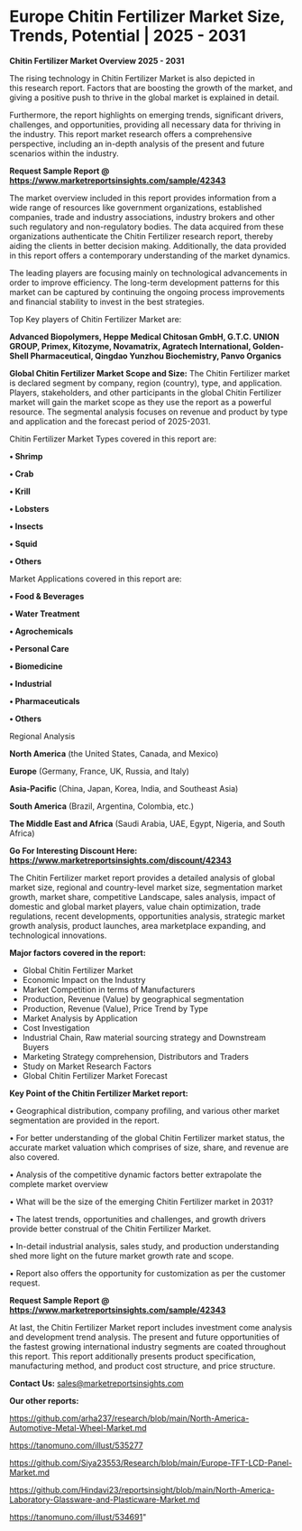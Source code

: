 # Europe Chitin Fertilizer Market Size, Trends, Potential | 2025 - 2031

<Strong> Chitin Fertilizer Market Overview 2025 - 2031</strong>

The rising technology in Chitin Fertilizer Market is also depicted in this research report. Factors that are boosting the growth of the market, and giving a positive push to thrive in the global market is explained in detail.

Furthermore, the report highlights on emerging trends, significant drivers, challenges, and opportunities, providing all necessary data for thriving in the industry. This report market research offers a comprehensive perspective, including an in-depth analysis of the present and future scenarios within the industry.

<strong>Request Sample Report @ <a href=https://www.marketreportsinsights.com/sample/42343>https://www.marketreportsinsights.com/sample/42343</a></strong>

The market overview included in this report provides information from a wide range of resources like government organizations, established companies, trade and industry associations, industry brokers and other such regulatory and non-regulatory bodies. The data acquired from these organizations authenticate the Chitin Fertilizer research report, thereby aiding the clients in better decision making. Additionally, the data provided in this report offers a contemporary understanding of the market dynamics.

The leading players are focusing mainly on technological advancements in order to improve efficiency. The long-term development patterns for this market can be captured by continuing the ongoing process improvements and financial stability to invest in the best strategies.

Top Key players of Chitin Fertilizer Market are:

<strong>Advanced Biopolymers, Heppe Medical Chitosan GmbH, G.T.C. UNION GROUP, Primex, Kitozyme, Novamatrix, Agratech International, Golden-Shell Pharmaceutical, Qingdao Yunzhou Biochemistry, Panvo Organics</strong>

<strong><b>Global Chitin Fertilizer Market Scope and Size:</b></strong>
The Chitin Fertilizer market is declared segment by company, region (country), type, and application. Players, stakeholders, and other participants in the global Chitin Fertilizer market will gain the market scope as they use the report as a powerful resource. The segmental analysis focuses on revenue and product by type and application and the forecast period of 2025-2031.

Chitin Fertilizer Market Types covered in this report are:

<strong>•  Shrimp

•  Crab

•  Krill

•  Lobsters

•  Insects

•  Squid

•  Others</strong>

Market Applications covered in this report are:

<strong>•  Food & Beverages

•  Water Treatment

•  Agrochemicals

•  Personal Care

•  Biomedicine

•  Industrial

•  Pharmaceuticals

•  Others</strong> 

Regional Analysis

<strong>North America</strong> (the United States, Canada, and Mexico)

<strong>Europe</strong> (Germany, France, UK, Russia, and Italy)

<strong>Asia-Pacific</strong> (China, Japan, Korea, India, and Southeast Asia)

<strong>South America</strong> (Brazil, Argentina, Colombia, etc.)

<strong>The Middle East and Africa</strong> (Saudi Arabia, UAE, Egypt, Nigeria, and South Africa)

<strong>Go For Interesting Discount Here: <a href=https://www.marketreportsinsights.com/discount/42343>https://www.marketreportsinsights.com/discount/42343</a></strong>

The Chitin Fertilizer market report provides a detailed analysis of global market size, regional and country-level market size, segmentation market growth, market share, competitive Landscape, sales analysis, impact of domestic and global market players, value chain optimization, trade regulations, recent developments, opportunities analysis, strategic market growth analysis, product launches, area marketplace expanding, and technological innovations.

<strong><b>Major factors covered in the report:</b></strong>
<ul>
  <li>Global Chitin Fertilizer Market </li>
  <li>Economic Impact on the Industry</li>
  <li>Market Competition in terms of Manufacturers</li>
  <li>Production, Revenue (Value) by geographical segmentation</li>
  <li>Production, Revenue (Value), Price Trend by Type</li>
  <li>Market Analysis by Application</li>
  <li>Cost Investigation</li>
  <li>Industrial Chain, Raw material sourcing strategy and Downstream Buyers</li>
  <li>Marketing Strategy comprehension, Distributors and Traders</li>
  <li>Study on Market Research Factors</li>
  <li>Global Chitin Fertilizer Market Forecast</li>
</ul>

<strong><b>Key Point of the Chitin Fertilizer Market report:</b></strong>

• Geographical distribution, company profiling, and various other market segmentation are provided in the report.

• For better understanding of the global Chitin Fertilizer market status, the accurate market valuation which comprises of size, share, and revenue are also covered.

• Analysis of the competitive dynamic factors better extrapolate the complete market overview

• What will be the size of the emerging Chitin Fertilizer market in 2031?

• The latest trends, opportunities and challenges, and growth drivers provide better construal of the Chitin Fertilizer Market.

• In-detail industrial analysis, sales study, and production understanding shed more light on the future market growth rate and scope.

• Report also offers the opportunity for customization as per the customer request.

<strong>Request Sample Report @ <a href=https://www.marketreportsinsights.com/sample/42343>https://www.marketreportsinsights.com/sample/42343</a></strong>

At last, the Chitin Fertilizer Market report includes investment come analysis and development trend analysis. The present and future opportunities of the fastest growing international industry segments are coated throughout this report. This report additionally presents product specification, manufacturing method, and product cost structure, and price structure.

<strong>Contact Us:</strong>
sales@marketreportsinsights.com

<strong>Our other reports:</strong>

<a href=https://github.com/arha237/research/blob/main/North-America-Automotive-Metal-Wheel-Market.md>https://github.com/arha237/research/blob/main/North-America-Automotive-Metal-Wheel-Market.md</a>

<a href=https://tanomuno.com/illust/535277>https://tanomuno.com/illust/535277</a>

<a href=https://github.com/Siya23553/Research/blob/main/Europe-TFT-LCD-Panel-Market.md>https://github.com/Siya23553/Research/blob/main/Europe-TFT-LCD-Panel-Market.md</a>

<a href=https://github.com/Hindavi23/reportsinsight/blob/main/North-America-Laboratory-Glassware-and-Plasticware-Market.md>https://github.com/Hindavi23/reportsinsight/blob/main/North-America-Laboratory-Glassware-and-Plasticware-Market.md</a>

<a href=https://tanomuno.com/illust/534691>https://tanomuno.com/illust/534691</a>"
